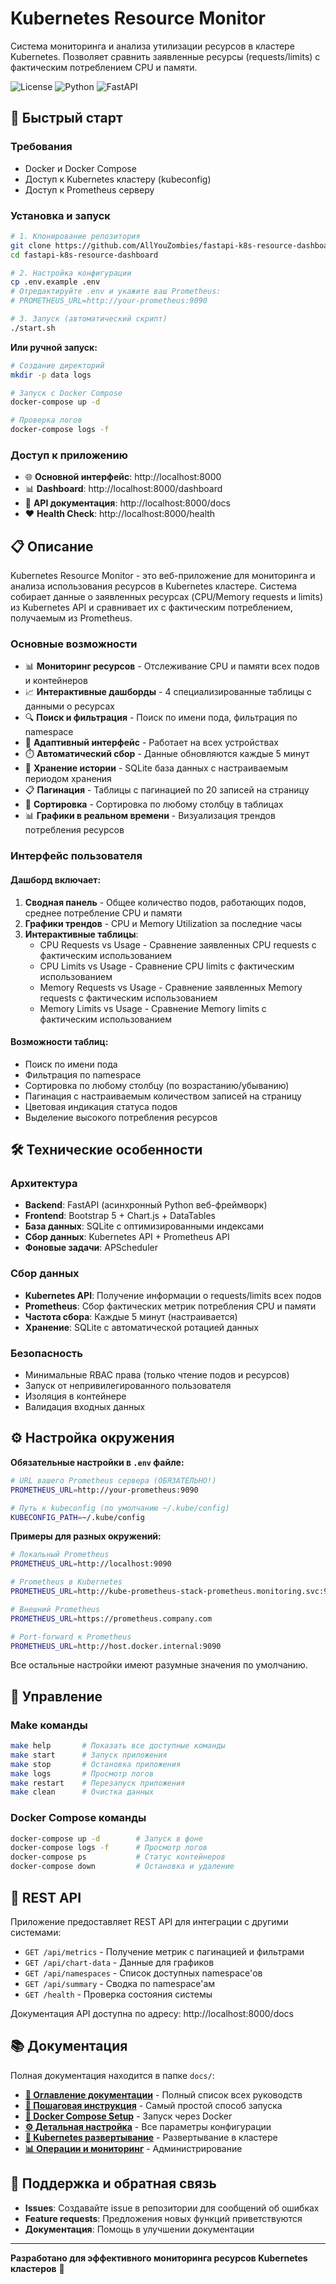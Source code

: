 # Kubernetes Resource Monitor

Система мониторинга и анализа утилизации ресурсов в кластере Kubernetes. Позволяет сравнить заявленные ресурсы (requests/limits) с фактическим потреблением CPU и памяти.

![License](https://img.shields.io/badge/license-MIT-blue.svg)
![Python](https://img.shields.io/badge/python-3.11+-green.svg)
![FastAPI](https://img.shields.io/badge/FastAPI-0.104+-red.svg)

## 🚀 Быстрый старт

### Требования
- Docker и Docker Compose
- Доступ к Kubernetes кластеру (kubeconfig)
- Доступ к Prometheus серверу

### Установка и запуск

```bash
# 1. Клонирование репозитория
git clone https://github.com/AllYouZombies/fastapi-k8s-resource-dashboard.git
cd fastapi-k8s-resource-dashboard

# 2. Настройка конфигурации
cp .env.example .env
# Отредактируйте .env и укажите ваш Prometheus:
# PROMETHEUS_URL=http://your-prometheus:9090

# 3. Запуск (автоматический скрипт)
./start.sh
```

**Или ручной запуск:**

```bash
# Создание директорий
mkdir -p data logs

# Запуск с Docker Compose
docker-compose up -d

# Проверка логов
docker-compose logs -f
```

### Доступ к приложению

- 🌐 **Основной интерфейс**: http://localhost:8000
- 📊 **Dashboard**: http://localhost:8000/dashboard  
- 🔧 **API документация**: http://localhost:8000/docs
- ❤️ **Health Check**: http://localhost:8000/health

## 📋 Описание

Kubernetes Resource Monitor - это веб-приложение для мониторинга и анализа использования ресурсов в Kubernetes кластере. Система собирает данные о заявленных ресурсах (CPU/Memory requests и limits) из Kubernetes API и сравнивает их с фактическим потреблением, получаемым из Prometheus.

### Основные возможности

- 📊 **Мониторинг ресурсов** - Отслеживание CPU и памяти всех подов и контейнеров
- 📈 **Интерактивные дашборды** - 4 специализированные таблицы с данными о ресурсах
- 🔍 **Поиск и фильтрация** - Поиск по имени пода, фильтрация по namespace
- 📱 **Адаптивный интерфейс** - Работает на всех устройствах
- ⏱️ **Автоматический сбор** - Данные обновляются каждые 5 минут
- 💾 **Хранение истории** - SQLite база данных с настраиваемым периодом хранения
- 📋 **Пагинация** - Таблицы с пагинацией по 20 записей на страницу
- 🔄 **Сортировка** - Сортировка по любому столбцу в таблицах
- 📊 **Графики в реальном времени** - Визуализация трендов потребления ресурсов

### Интерфейс пользователя

#### Дашборд включает:

1. **Сводная панель** - Общее количество подов, работающих подов, среднее потребление CPU и памяти
2. **Графики трендов** - CPU и Memory Utilization за последние часы  
3. **Интерактивные таблицы**:
   - CPU Requests vs Usage - Сравнение заявленных CPU requests с фактическим использованием
   - CPU Limits vs Usage - Сравнение CPU limits с фактическим использованием  
   - Memory Requests vs Usage - Сравнение заявленных Memory requests с фактическим использованием
   - Memory Limits vs Usage - Сравнение Memory limits с фактическим использованием

#### Возможности таблиц:
- Поиск по имени пода
- Фильтрация по namespace
- Сортировка по любому столбцу (по возрастанию/убыванию)
- Пагинация с настраиваемым количеством записей на страницу
- Цветовая индикация статуса подов
- Выделение высокого потребления ресурсов

## 🛠️ Технические особенности

### Архитектура
- **Backend**: FastAPI (асинхронный Python веб-фреймворк)
- **Frontend**: Bootstrap 5 + Chart.js + DataTables
- **База данных**: SQLite с оптимизированными индексами
- **Сбор данных**: Kubernetes API + Prometheus API
- **Фоновые задачи**: APScheduler

### Сбор данных
- **Kubernetes API**: Получение информации о requests/limits всех подов
- **Prometheus**: Сбор фактических метрик потребления CPU и памяти
- **Частота сбора**: Каждые 5 минут (настраивается)
- **Хранение**: SQLite с автоматической ротацией данных

### Безопасность
- Минимальные RBAC права (только чтение подов и ресурсов)
- Запуск от непривилегированного пользователя
- Изоляция в контейнере
- Валидация входных данных

## ⚙️ Настройка окружения

**Обязательные настройки в `.env` файле:**

```bash
# URL вашего Prometheus сервера (ОБЯЗАТЕЛЬНО!)
PROMETHEUS_URL=http://your-prometheus:9090

# Путь к kubeconfig (по умолчанию ~/.kube/config)
KUBECONFIG_PATH=~/.kube/config
```

**Примеры для разных окружений:**

```bash
# Локальный Prometheus
PROMETHEUS_URL=http://localhost:9090

# Prometheus в Kubernetes
PROMETHEUS_URL=http://kube-prometheus-stack-prometheus.monitoring.svc:9090

# Внешний Prometheus
PROMETHEUS_URL=https://prometheus.company.com

# Port-forward к Prometheus
PROMETHEUS_URL=http://host.docker.internal:9090
```

Все остальные настройки имеют разумные значения по умолчанию.

## 🔧 Управление

### Make команды

```bash
make help       # Показать все доступные команды
make start      # Запуск приложения
make stop       # Остановка приложения
make logs       # Просмотр логов
make restart    # Перезапуск приложения
make clean      # Очистка данных
```

### Docker Compose команды

```bash
docker-compose up -d        # Запуск в фоне
docker-compose logs -f      # Просмотр логов
docker-compose ps           # Статус контейнеров
docker-compose down         # Остановка и удаление
```

## 📡 REST API

Приложение предоставляет REST API для интеграции с другими системами:

- `GET /api/metrics` - Получение метрик с пагинацией и фильтрами
- `GET /api/chart-data` - Данные для графиков
- `GET /api/namespaces` - Список доступных namespace'ов
- `GET /api/summary` - Сводка по namespace'ам
- `GET /health` - Проверка состояния системы

Документация API доступна по адресу: http://localhost:8000/docs

## 📚 Документация

Полная документация находится в папке `docs/`:

- **[📖 Оглавление документации](docs/INDEX.md)** - Полный список всех руководств
- **[🚀 Пошаговая инструкция](docs/QUICKSTART.md)** - Самый простой способ запуска  
- **[🐳 Docker Compose Setup](docs/README.docker-compose.md)** - Запуск через Docker
- **[⚙️ Детальная настройка](docs/configuration.md)** - Все параметры конфигурации
- **[🚀 Kubernetes развертывание](docs/kubernetes-deployment.md)** - Развертывание в кластере
- **[📊 Операции и мониторинг](docs/operations.md)** - Администрирование

## 🤝 Поддержка и обратная связь

- **Issues**: Создавайте issue в репозитории для сообщений об ошибках
- **Feature requests**: Предложения новых функций приветствуются
- **Документация**: Помощь в улучшении документации

---

**Разработано для эффективного мониторинга ресурсов Kubernetes кластеров** 🚀